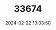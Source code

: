 ---
title: "33674"
category: "Melicope orbicularis"
draft: false
date: 2024-02-22 13:03:50
languages:
  English: ["Orbicular Pelea"]
---